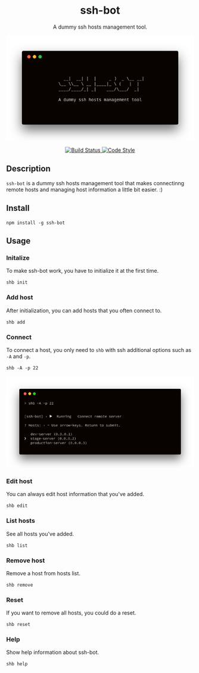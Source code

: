 <h1 style="text-align: center;">
    ssh-bot
</h1>

<p style="text-align: center;">
    A dummy ssh hosts management tool.
</p>

<p style="text-align: center;">
    <img alt="ssh-bot" src="media/ssh-bot.png" />
</p>

<p style="text-align: center;">
    <a href="https://ci-server-a.airity.tw/zeckli/ssh-bot">
        <img alt="Build Status" src="https://ci-server-a.airity.tw/api/badges/zeckli/ssh-bot/status.svg" />
    </a>
    <a href="https://github.com/prettier/prettier">
        <img alt="Code Style" src="https://img.shields.io/badge/code_style-prettier-ff69b4.svg?style=flat-square" />
    </a>
</p>

## Description
`ssh-bot` is a dummy ssh hosts management tool that makes connectinng remote hosts and managing host information a little bit easier. :)

## Install
```
npm install -g ssh-bot
```

## Usage

### Initalize
To make ssh-bot work, you have to initialize it at the first time.
```
shb init
```

### Add host
After initialization, you can add hosts that you often connect to.
```
shb add
```

### Connect
To connect a host, you only need to `shb` with ssh additional options such as `-A` and `-p`.
```
shb -A -p 22
```
<p>
    <img alt="ssh-bot" src="media/ssh-bot-connect.png" />
</p>

### Edit host
You can always edit host information that you've added.
```
shb edit
```

### List hosts
See all hosts you've added.
```
shb list
```

### Remove host
Remove a host from hosts list.
```
shb remove
```

### Reset
If you want to remove all hosts, you could do a reset.
```
shb reset
```

### Help
Show help information about ssh-bot.
```
shb help
```



